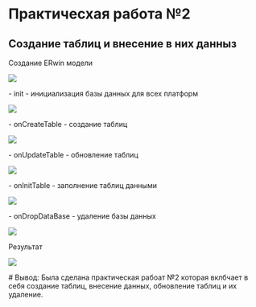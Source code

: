 # Практичесхая работа №2
## Создание таблиц и внесение в них данныз

Создание ERwin модели
<p aligment=center>
  <img src="/assets/images/6Снимак.PNG">
</p>
- init - инициализация базы данных для всех платформ
<p aligment=center>
  <img src="/assets/images/Снимак.PNG">
</p>
- onCreateTable - создание таблиц 
<p aligment=center>
  <img src="/assets/images/2Снимак.PNG">
</p>
- onUpdateTable - обновление таблиц
<p aligment=center>
  <img src="/assets/images/4Снимак.PNG">
</p>
- onInitTable - заполнение таблиц данными
<p aligment=center>
  <img src="/assets/images/3Снимак.PNG">
</p>
- onDropDataBase - удаление базы данных 
<p aligment=center>
  <img src="/assets/images/5Снимак.PNG">
</p>
Результат
<p aligment=center>
  <img src="/assets/images/7Снимак.PNG">
</p>
# Вывод: Была сделана практическая рабоат №2 которая вклбчает в себя создание таблиц, внесение данных, обновление таблиц и их удаление.
